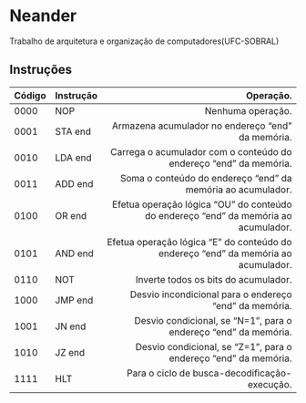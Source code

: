# Neander
Trabalho de arquitetura e organização de computadores(UFC-SOBRAL) 

## Instruções 
Código|Instrução|Operação.
------|---------|-----------:
0000 	|NOP 	    | Nenhuma operação.
0001 	|STA end | Armazena acumulador no endereço “end” da memória.
0010 	|LDA end | Carrega o acumulador com o conteúdo do endereço “end” da memória.
0011 	|ADD end | Soma o conteúdo do endereço “end” da memória ao acumulador.
0100 	|OR  end | Efetua operação lógica “OU” do conteúdo do endereço “end” da memória ao acumulador.
0101 	|AND end | Efetua operação lógica “E” do conteúdo do endereço “end” da memória ao acumulador.
0110 	|NOT 	   | Inverte todos os bits do acumulador.
1000 	|JMP end | Desvio incondicional para o endereço “end” da memória.
1001 	|JN  end | Desvio condicional, se “N=1”, para o endereço “end” da memória.
1010 	|JZ  end | Desvio condicional, se “Z=1”, para o endereço “end” da memória.
1111 	|HLT     | Para o ciclo de busca-decodificação-execução.
